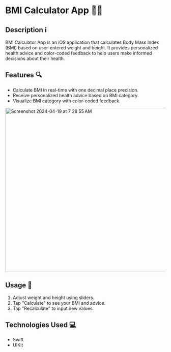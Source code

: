 # BMI Calculator App 📱💪

## Description ℹ️

BMI Calculator App is an iOS application that calculates Body Mass Index (BMI) based on user-entered weight and height. It provides personalized health advice and color-coded feedback to help users make informed decisions about their health.

## Features 🔍

- Calculate BMI in real-time with one decimal place precision.
- Receive personalized health advice based on BMI category.
- Visualize BMI category with color-coded feedback.
<img width="516" alt="Screenshot 2024-04-19 at 7 28 55 AM" src="https://github.com/Dosaditya/My_iOS_BMI/assets/104114538/61df6d43-5728-40fc-a249-c445bc472fe3">


## Usage 🚀

1. Adjust weight and height using sliders.
2. Tap "Calculate" to see your BMI and advice.
3. Tap "Recalculate" to input new values.

## Technologies Used 💻

- Swift
- UIKit

